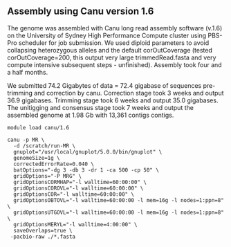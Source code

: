 Assembly using Canu version 1.6
-------------------------------

The genome was assembled with Canu long read assembly software (v.1.6) on the University of Sydney High Performance Compute cluster using PBS-Pro scheduler for job submission. We used diploid parameters to avoid collapsing heterozygous alleles and the default corOutCoverage (tested corOutCoverage=200, this output very large trimmedRead.fasta and very compute intensive subsequent steps - unfinished). Assembly took four and a half months. 

We submitted 74.2 Gigabytes of data = 72.4 gigabase of sequences pre-trimming and correction by canu. Correction stage took 3 weeks and output 36.9 gigabases. Trimming stage took 6 weeks and output 35.0 gigabases. The unitigging and consensus stage took 7 weeks and output the assembled genome at 1.98 Gb with 13,361 contigs contigs.


```
module load canu/1.6

canu -p MR \
  -d /scratch/run-MR \
  gnuplot="/usr/local/gnuplot/5.0.0/bin/gnuplot" \
  genomeSize=1g \
  correctedErrorRate=0.040 \
  batOptions="-dg 3 -db 3 -dr 1 -ca 500 -cp 50" \
  gridOptions="-P MRG" \
  gridOptionsCORMHAP="-l walltime=60:00:00" \
  gridOptionsCOROVL="-l walltime=60:00:00" \
  gridOptionsCOR="-l walltime=60:00:00" \
  gridOptionsOBTOVL="-l walltime=60:00:00 -l mem=16g -l nodes=1:ppn=8" \
  gridOptionsUTGOVL="-l walltime=60:00:00 -l mem=16g -l nodes=1:ppn=8" \
  gridOptionsMERYL="-l walltime=4:00:00" \
  saveOverlaps=true \
 -pacbio-raw ./*.fasta
 ```


